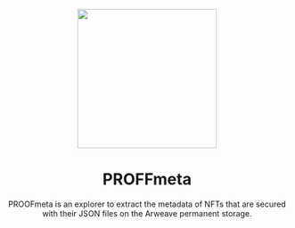 <p align="center">
  <img src="https://explorer.license.rocks/images/PROOFmeta-Logo-2.1.svg" width="250">
</p>

<h1 align="center">PROFFmeta</h1>

<div align="center">

PROOFmeta is an explorer to extract the metadata of NFTs that are secured with their JSON files on the Arweave permanent storage.

</div>
